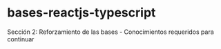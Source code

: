 # bases-reactjs-typescript
Sección 2: Reforzamiento de las bases - Conocimientos requeridos para continuar
